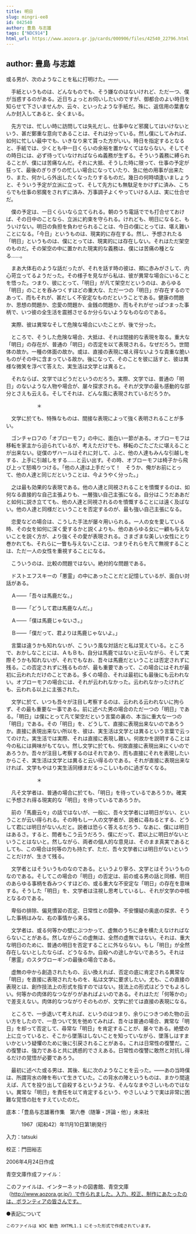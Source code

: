 ```yaml
---
title: 明日
slug: mingri-ee8
id: 042540
author: 豊島 与志雄
tags: ["NDC914"]
html_url: https://www.aozora.gr.jp/cards/000906/files/42540_22796.html
---
```


## author: 豊島 与志雄

或る男が、次のようなことを私に打明けた。――

　手紙というものは、どんなものでも、そう嫌なのはないけれど、ただ一つ、僕が当惑するのがある。近日ちょっとお伺いしたいのですが、御都合のよい時日を知らせて下さいませんか、云々、といったような手紙だ。殊に、返信用の葉書なんか封入してあると、全くまいる。

　先方では、忙しい時に訪問しては失礼だし、仕事中など邪魔してはいけないという、甚だ鄭重な意向であることは、それは分っている。然し僕にしてみれば、如何に忙しい最中でも、いきなり来て貰った方がいい。時日を指定するとなると、手紙では、少くとも中一日くらいの余裕を置かなくてはならない。そしてその時日には、必ず待っていなければならぬ義務が生ずる。そういう義務に縛られることが、僕には苦痛なんだ。それに大抵、そうした時に限って、仕事の予定が狂って、最後のぎりぎりの忙しい場合になっていたり、急に他の用事が出来たり、また、何かしら外出したくなったりするものだ。幾日の何時頃逢いましょうと、そういう予定が立派に立って、そして先方にも無駄足をかけずに済み、こちらでも仕事の邪魔をされずに済み、万事調子よくやっていける人は、実に仕合せだ。

　僕の予定は、一日くらいなら立てられる。朝のうち電話ででも打合せておけば、その日中のことなら、立派に約束を守られる。けれども、明日になると、もういけない。明日の負担を負わせられることは、今日の僕にとっては、堪え難いことになる。「今日」というものは、現実的に存在する。然し、予想されたる「明日」というものは、僕にとっては、現実的には存在しない。それはただ架空のものだ。その架空の中に置かれた現実的な義務は、僕には苦痛の種となる……。

　まあ大体右のような話だったが、それを話す時の彼は、頬に赤みがさして、内心苛立ってるようだった。その様子を見ながら私は、彼が異常な場合にいることを悟った。つまり、彼にとって、「明日」が凡て架空だというのは、あらゆる「明日」のことを呑みつくすほどの重大な、ただ一つの「明日」が存在するのであって、而もそれが、甚だしく不安定なものだということである。健康の問題か、思想の問題か、恋愛の問題か、金銭の問題か、而もそれがせっぱつまった事柄で、いつ彼の全生活を震撼させるか分らないようなものなのである。

　実際、彼は異常なそして危険な場合にいたことが、後で分った。

　ところで、そうした危険な場合、大抵は、それは間接的な表現を取る。重大な「明日」の存在が、普通の「明日」の否定を以て表現される。なぜだろう。世間体の故か。一種の体面の故か。或は、直接の表現に堪え得ないような貴重な脆いものがその中に含まっている故か。後になって、そのことを彼に話すと、彼は異様な微笑を浮べて答えた、実生活は文学とは異ると。

　それならば、文学ではどうだというのだろう。実際、文学では、普通の「明日」のないような人物や場合が、屡々探求される。それが文学の最も感動的な部分とさえも云える。そしてそれは、どんな風に表現されているだろうか。

　　　　　　＊

　文学に於ても、特殊なものは、間接な表現によって強く表明されることが多い。

　ゴンチャロフの「オブローモフ」の中に、面白い一節がある。オブローモフは移転を家主から迫られているが、考えただけでも、移転のごたごたに堪えることが出来ない。従僕のザハールはそれに対して、ふと、他の人達もみんな引越しをする、上手に引越しをする……と云い出す。その時、オブローモフは椅子から飛び上って怒鳴りつける。「他の人達は上手だって！　そうか、俺がお前にとって、他の人達と同じだということは、今ようやく分った。」

　之は最も効果的な表現である。他の人達と同視されることを憤慨するのは、如何なる直接的な自己主張よりも、一層強い自己主張になる。自分はこうだああだと如何に説き立てても、他の人達と同視されるのを憤慨することには遠く及ばない。他の人達と同様だということを否定するのが、最も強い自己主張になる。

　恋愛などの場合は、こうした手法が屡々用いられる。一人の女を愛している時、その女を如何に深く愛するかと説くよりも、他のあらゆる女に一顧も与えないことを説く方が、より強くその愛が表現される。さまざまな美しい女性にとり巻かれても、それらに一瞥も与えないことは、つまりそれらを凡て無視することは、ただ一人の女性を重視することになる。

　こういうのは、比較の問題ではない。絶対的な問題である。

　ドストエフスキーの「悪霊」の中にあったことだと記憶しているが、面白い対話がある。

　Ａ――「吾々は馬鹿だな。」

　Ｂ――「どうして君は馬鹿なんだ。」

　Ａ――「僕は馬鹿じゃないさ。」

　Ｂ――「僕だって、君よりは馬鹿じゃないよ。」

　言葉は違うかも知れないが、こういう風な対話だと私は覚えている。ところで、おかしなことには、ＡもＢも、自分は馬鹿ではないと云いながら、そして実際そうかも知れないが、それでもなお、吾々は馬鹿だということは否定されずに残る。この否定されずに残るものが、最も重要であって、この場合にはそれが最初に云われただけのことである。多くの場合、それは最初にも最後にも云われない。オブローモフの場合には、それが云われなかった。云われなかったけれども、云われる以上に主張された。

　文学に於て、いつも吾々が注目し考察するのは、云われる云われないに拘らず、その最も重要な一事である。前に述べた男の場合のただ一つの「明日」である。「明日」は僕にとって凡て架空だという言葉の裏の、本当に重大な一つの「明日」である。その「明日」を、どうして、直接に表現出来ないのであろうか。直接に表現出来ない所以を、彼は、実生活は文学とは異るという言葉で云ってのけた。実生活では実際、それは直接に表現し難い。何故かを説明することは今の私には興味がもてない。然し文学に於ても、何故直接に表現出来にくいのであろうか。吾々が注目し考察するのはそれであり、而も直接にそれを表現したいからこそ、実生活は文学とは異ると云い得るのである。それが直接に表現出来なければ、文学もやはり実生活同様まだるっこしいものに過ぎなくなる。

　　　　　　＊

　凡そ文学者は、普通の場合に於ても、「明日」を待っているであろうか。確実に予想され得る現実的な「明日」を待っているであろうか。

　前の「馬鹿云々」の話ではないが、一般に、吾々文学者には明日がない、ということが云い得られる。その時もし一人の文学者が、説者に尋ねるとする、どうして君には明日がないんだと。説者は恐らく答えるだろう、なあに、僕には明日はあるさ。すると、問者もこう云うだろう、僕にだって、君以上に明日がないということはないと。然しながら、両者の個人的な意見は、そのまま真実であるとしても、この場合は何等の力も持たず、ただ、吾々文学者には明日がないということだけが、生きて残る。

　文学者とはそういうものなのである。というより寧ろ、文学とはそういうものなのである。そしてこの場合の「明日」の否定は、前の或る男の話と同様、明日のあらゆる事柄を呑みつくすほどの、或る重大な不安定な「明日」の存在を意味する。そうした「明日」を、文学者は注視し思考しているし、それが文学の中核となるのである。

　卑俗の排除、偏見慣習の否定、日常性との闘争、不安懐疑の奥底の探求、そうした事柄はみな、右の事情から来る。

　文学者は、或る何等かの壁にぶつかって、虚無のうちに身を横たえなければならないことがある。然しながらこの虚無は、全然の虚無ではない。それは、重大な明日のために、普通の明日を否定することに外ならない。もし「明日」が全然存在しないとしたならば、どうなるか。自殺への途しかないであろう。それは「悪霊」のスタヴローギンの最後の場合である。

　虚無の中から創造されたもの、云い換えれば、否定の底に肯定される異常な「明日」を直接に表現されたものを、私は文学に要求したい。尤も、この直接の表現とは、創作技法上の形式を指すのではない。技法上の形式はどうでもよろしい。何等かの肉体的なつながりがあればよいのである。それはただ「何等かの」で差支えない。肉体的なつながりそのものが、文学に於ては直接の表現になる。

　ところで、一歩退いて考えれば、というのはつまり、余りにつきつめた物の云い方をしたので、一息ついて気を弛めてみれば、吾々は普通の場合、異常な「明日」を却って否定して、尋常な「明日」を肯定することが、屡々である。絶壁の上に立っていると、そこから墜落はしないことを知っていながら、墜落しはすまいかという疑懼のために後に引戻されることがある。これは日常性の復讐だ。この復讐は、強力であると共に誘惑的でさえある。日常性の復讐に敢然と対抗し得るだけの覚悟が必要であろう。

　最初に述べた或る男は、其後、私に次のようなことを云った。――あの当時僕は、所謂背水の陣を布いて生きていた。この背水の陣というものは、まかり間違えば、凡てを投り出して自殺するというような、そんななまやさしいものではない。異常な「明日」を責任を以て肯定するという、やさしいようで実は非常に困難な覚悟の肚をすえていたのだ。













底本：「豊島与志雄著作集　第六巻（随筆・評論・他）」未来社


　　　1967（昭和42）年11月10日第1刷発行

入力：tatsuki

校正：門田裕志

2006年4月24日作成

青空文庫作成ファイル：

このファイルは、インターネットの図書館、青空文庫（http://www.aozora.gr.jp/）で作られました。入力、校正、制作にあたったのは、ボランティアの皆さんです。











●表記について


	このファイルは W3C 勧告 XHTML1.1 にそった形式で作成されています。